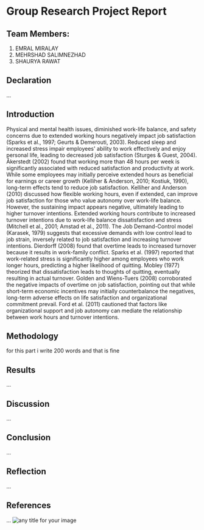 # Group Research Project Report

## Team Members:
1. EMRAL MIRALAY
2. MEHRSHAD SALIMNEZHAD
3. SHAURYA RAWAT

## Declaration
... 

## Introduction
Physical and mental health issues, diminished work-life balance, and safety concerns due to extended working hours negatively impact job satisfaction (Sparks et al., 1997; Geurts & Demerouti, 2003). Reduced sleep and increased stress impair employees' ability to work effectively and enjoy personal life, leading to decreased job satisfaction (Sturges & Guest, 2004). Åkerstedt (2002) found that working more than 48 hours per week is significantly associated with reduced satisfaction and productivity at work.
While some employees may initially perceive extended hours as beneficial for earnings or career growth (Kelliher & Anderson, 2010; Kostiuk, 1990), long-term effects tend to reduce job satisfaction. Kelliher and Anderson (2010) discussed how flexible working hours, even if extended, can improve job satisfaction for those who value autonomy over work-life balance. However, the sustaining impact appears negative, ultimately leading to higher turnover intentions.
Extended working hours contribute to increased turnover intentions due to work-life balance dissatisfaction and stress (Mitchell et al., 2001; Amstad et al., 2011). The Job Demand-Control model (Karasek, 1979) suggests that excessive demands with low control lead to job strain, inversely related to job satisfaction and increasing turnover intentions. Dierdorff (2008) found that overtime leads to increased turnover because it results in work-family conflict. Sparks et al. (1997) reported that work-related stress is significantly higher among employees who work longer hours, predicting a higher likelihood of quitting.
Mobley (1977) theorized that dissatisfaction leads to thoughts of quitting, eventually resulting in actual turnover. Golden and Wiens-Tuers (2008) corroborated the negative impacts of overtime on job satisfaction, pointing out that while short-term economic incentives may initially counterbalance the negatives, long-term adverse effects on life satisfaction and organizational commitment prevail. Ford et al. (2011) cautioned that factors like organizational support and job autonomy can mediate the relationship between work hours and turnover intentions.


## Methodology
for this part i write 200 words and that is fine

## Results
... 

## Discussion
... 

## Conclusion
... 

## Reflection
... 

## References
... 
![any title for your image](ht)